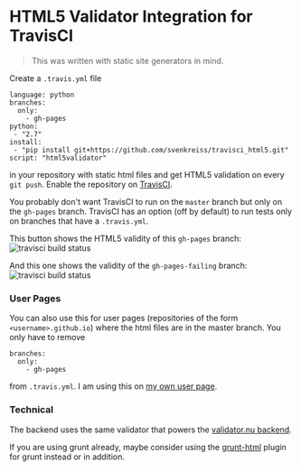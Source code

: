 # HTML5 Validator Integration for TravisCI

> This was written with static site generators in mind.

Create a `.travis.yml` file

    language: python
    branches:
      only:
        - gh-pages
    python:
     - "2.7"
    install:
     - "pip install git+https://github.com/svenkreiss/travisci_html5.git"
    script: "html5validator"

in your repository with static html files and get HTML5 validation on every `git push`. Enable the repository on [TravisCI](https://travis-ci.org).

You probably don't want TravisCI to run on the `master` branch but only on the `gh-pages` branch. TravisCI has an option (off by default) to run tests only on branches that have a `.travis.yml`.

This button shows the HTML5 validity of this `gh-pages` branch:
![travisci build status](https://travis-ci.org/svenkreiss/travisci_html5.svg?branch=gh-pages)

And this one shows the validity of the `gh-pages-failing` branch:
![travisci build status](https://travis-ci.org/svenkreiss/travisci_html5.svg?branch=gh-pages-failing)


### User Pages

You can also use this for user pages (repositories of the form `<username>.github.io`) where the html files are in the master branch. You only have to remove

    branches:
      only:
        - gh-pages

from `.travis.yml`. I am using this on [my own user page](https://github.com/svenkreiss/svenkreiss.github.io/blob/master/.travis.yml).


### Technical

The backend uses the same validator that powers the [validator.nu backend](https://github.com/validator/validator.github.io).

If you are using grunt already, maybe consider using the [grunt-html](https://github.com/jzaefferer/grunt-html) plugin for grunt instead or in addition.
